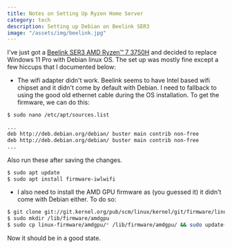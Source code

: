 ```yaml
---
title: Notes on Setting Up Ryzen Home Server
category: tech
description: Setting up Debian on Beelink SER3
image: "/assets/img/beelink.jpg"
---
```


I've just got a [Beelink SER3 AMD Ryzen™ 7 3750H](https://www.amazon.com/gp/product/B09HJQN9RH/) and decided to replace Windows 11 Pro with Debian linux OS. The set up was mostly fine except a few hiccups that I documented below:

* The wifi adapter didn't work. Beelink seems to have Intel based wifi chipset and it didn't come by default with Debian. I need to fallback to using the good old ethernet cable during the OS installation. To get the firmware, we can do this:

```sh
$ sudo nano /etc/apt/sources.list

...
deb http://deb.debian.org/debian/ buster main contrib non-free
deb http://deb.debian.org/debian/ buster main contrib non-free
...
```

Also run these after saving the changes.

```sh
$ sudo apt update
$ sudo apt install firmware-iwlwifi
```

* I also need to install the AMD GPU firmware as (you guessed it) it didn't come with Debian either. To do so:

```sh
$ git clone git://git.kernel.org/pub/scm/linux/kernel/git/firmware/linux-firmware.git
$ sudo mkdir /lib/firmware/amdgpu
$ sudo cp linux-firmware/amdgpu/* /lib/firmware/amdgpu/ && sudo update-initramfs -k all -u -v
```

Now it should be in a good state.
